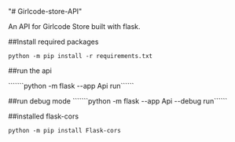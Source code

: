 "# Girlcode-store-API" 

An API for Girlcode Store built with flask.

##Install required packages

``````python -m pip install -r requirements.txt ``````

##run the api

```````python -m flask --app Api run``````

##run debug mode
```````python -m flask --app Api --debug run``````

##installed flask-cors

`````python -m pip install Flask-cors`````